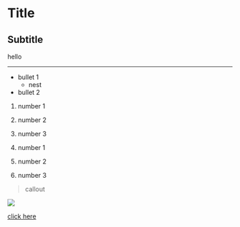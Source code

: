 
 # Title

 ## Subtitle


hello

_______

- bullet 1
    - nest
- bullet 2

1. number 1
1. number 2
1. number 3

1. number 1
2. number 2
3. number 3

> callout

![](images/myimage.jpg)

[click here](https://google.com)
